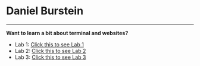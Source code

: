 # Daniel Burstein
---
**Want to learn a bit about terminal and websites?**
* Lab 1: [Click this to see Lab 1](https://danielburstein.github.io/cse15l-lab-reports/lab1.html)
* Lab 2: [Click this to see Lab 2](https://danielburstein.github.io/cse15l-lab-reports/lab2.html)
* Lab 3: [Click this to see Lab 3](https://danielburstein.github.io/cse15l-lab-reports/lab3.html)

